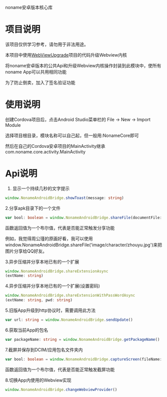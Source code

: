 noname安卓版本核心库

# 项目说明
该项目仅供学习参考，请勿用于非法用途。

本项目中使用[WebViewUpgrade](https://github.com/JonaNorman/WebViewUpgrade)项目的代码升级Webview内核

将noname安卓版本的公共Api和升级Webview内核操作封装到此模块中，使所有noname App可以共用相同功能

为了防止倒卖，加入了签名验证功能

# 使用说明
创建Cordova项目后，点击Android Studio菜单栏的 File -> New -> Import Module

选择项目根目录，模块名称可以自己起，但一般用:NonameCore即可

然后在自己的Cordova安卓项目的MainActivity继承com.noname.core.activity.MainActivity

# Api说明
1. 显示一个持续几秒的文字提示
```ts
window.NonameAndroidBridge.showToast(message: string)
```

2.分享apk目录下的一个文件
```ts
var bool: boolean = window.NonameAndroidBridge.shareFile(documentFile: string)
```

函数返回值为一个布尔值，代表是否能正常触发分享功能 
 
例如，我觉得周公瑾的原画好看，我可以使用window.NonameAndroidBridge.shareFile('image/character/zhouyu.jpg')来把图片分享给QQ好友。 

3.异步压缩并分享本地已有的一个扩展 
```ts
window.NonameAndroidBridge.shareExtensionAsync
(extName: string)
```

4.异步压缩并分享本地已有的一个扩展(设置密码)
```ts
window.NonameAndroidBridge.shareExtensionWithPassWordAsync
(extName: string, pwd: string)
```

5.旧版App升级到http协议时，需要调用此方法
```ts
var url: string = window.NonameAndroidBridge.sendUpdate()
```

6.获取当前App的包名
```ts
var packageName: string = window.NonameAndroidBridge.getPackageName()
```

7.截屏并保存到DCIM/应用包名文件夹内
```ts
var bool: boolean = window.NonameAndroidBridge.captureScreen(fileName: string)
```

函数返回值为一个布尔值，代表是否能正常触发截屏功能 

8.切换App内使用的Webview实现
```ts
window.NonameAndroidBridge.changeWebviewProvider()
```